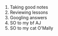 1. Taking good notes
2. Reviewing lessons
3. Googling answers
4. SO to my bf AJ
5. SO to my cat O'Mally
